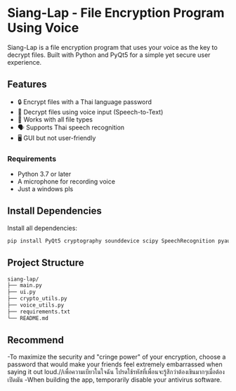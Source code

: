 # Siang-Lap - File Encryption Program Using Voice

Siang-Lap is a file encryption program that uses your voice as the key to decrypt files.
Built with Python and PyQt5 for a simple yet secure user experience.

## Features
- 🔒 Encrypt files with a Thai language password
- 🎤 Decrypt files using voice input (Speech-to-Text)
- 📁 Works with all file types
- 🗣️ Supports Thai speech recognition
- 🖥️ GUI but not user-friendly

### Requirements
- Python 3.7 or later
- A microphone for recording voice
- Just a windows pls

## Install Dependencies
Install all dependencies:
```bash
pip install PyQt5 cryptography sounddevice scipy SpeechRecognition pyaudio
```

## Project Structure
```bash
siang-lap/
├── main.py             
├── ui.py              
├── crypto_utils.py    
├── voice_utils.py     
├── requirements.txt     
└── README.md            
```   


## Recommend 
-To maximize the security and "cringe power" of your encryption, choose a password that would make your friends feel extremely embarrassed when saying it out loud.//เพื่อความเบียวในใจฉัน โปรดใช้รหัสที่เพื่อนจะรู้สึกว่าต้องเขินมากๆเมื่อต้องเปิดมัน
-When building the app, temporarily disable your antivirus software.
